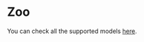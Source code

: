 # Zoo

You can check all the supported models [here](https://github.com/SysCV/vis4d/tree/main/vis4d/zoo).